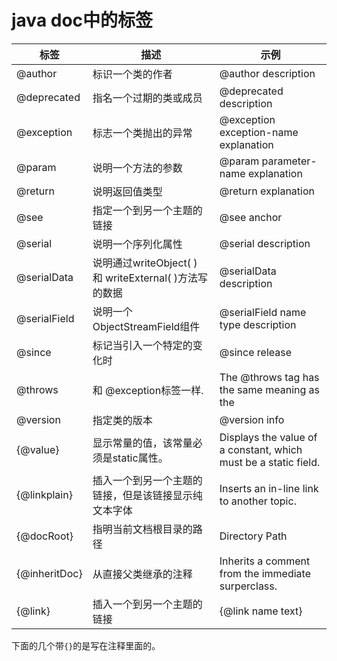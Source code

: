 # java doc中的标签

|标签	|描述	|示例|
|---|---|----|
|@author	|标识一个类的作者|	@author description|
|@deprecated|	指名一个过期的类或成员	|@deprecated description|
|@exception	|标志一个类抛出的异常	|@exception exception-name explanation|
|@param	|说明一个方法的参数	|@param parameter-name explanation|
|@return|	说明返回值类型	|@return explanation|
|@see	|指定一个到另一个主题的链接	|@see anchor|
|@serial|	说明一个序列化属性	|@serial description|
|@serialData	|说明通过writeObject( ) 和 writeExternal( )方法写的数据|	@serialData description|
|@serialField	|说明一个ObjectStreamField组件|	@serialField name type description|
|@since	|标记当引入一个特定的变化时	|@since release|
|@throws	|和 @exception标签一样.	|The @throws tag has the same meaning as the |@exception tag.|
|@version	|指定类的版本	 |@version info|
|{@value}	|显示常量的值，该常量必须是static属性。	|Displays the value of a constant, which must be a static field.|
|{@linkplain}|	插入一个到另一个主题的链接，但是该链接显示纯文本字体	|Inserts an in-line link to another topic.|
|{@docRoot}	|指明当前文档根目录的路径	|Directory Path|
|{@inheritDoc}|	从直接父类继承的注释	|Inherits a comment from the immediate surperclass.|
|{@link}	|插入一个到另一个主题的链接	|{@link name text}|

下面的几个带`{}`的是写在注释里面的。